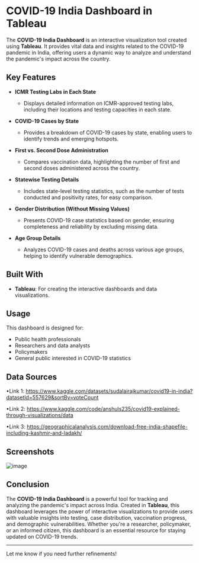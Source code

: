 
# COVID-19 India Dashboard in Tableau

The **COVID-19 India Dashboard** is an interactive visualization tool created using **Tableau**. It provides vital data and insights related to the COVID-19 pandemic in India, offering users a dynamic way to analyze and understand the pandemic's impact across the country.  

## Key Features  

- **ICMR Testing Labs in Each State**  
  - Displays detailed information on ICMR-approved testing labs, including their locations and testing capacities in each state.  

- **COVID-19 Cases by State**  
  - Provides a breakdown of COVID-19 cases by state, enabling users to identify trends and emerging hotspots.  

- **First vs. Second Dose Administration**  
  - Compares vaccination data, highlighting the number of first and second doses administered across the country.  

- **Statewise Testing Details**  
  - Includes state-level testing statistics, such as the number of tests conducted and positivity rates, for easy comparison.  

- **Gender Distribution (Without Missing Values)**  
  - Presents COVID-19 case statistics based on gender, ensuring completeness and reliability by excluding missing data.  

- **Age Group Details**  
  - Analyzes COVID-19 cases and deaths across various age groups, helping to identify vulnerable demographics.  

## Built With  

- **Tableau**: For creating the interactive dashboards and data visualizations.  

## Usage  

This dashboard is designed for:  
- Public health professionals  
- Researchers and data analysts  
- Policymakers  
- General public interested in COVID-19 statistics  

## Data Sources  
•Link 1: https://www.kaggle.com/datasets/sudalairajkumar/covid19-in-india?datasetId=557629&sortBy=voteCount

•Link 2: https://www.kaggle.com/code/anshuls235/covid19-explained-through-visualizations/data

•Link 3: https://geographicalanalysis.com/download-free-india-shapefile-including-kashmir-and-ladakh/ 

## Screenshots  

![image](https://github.com/user-attachments/assets/dd161c52-d6a3-4f13-8e63-ae11bdc77c8a)

## Conclusion  

The **COVID-19 India Dashboard** is a powerful tool for tracking and analyzing the pandemic's impact across India. Created in **Tableau**, this dashboard leverages the power of interactive visualizations to provide users with valuable insights into testing, case distribution, vaccination progress, and demographic vulnerabilities. Whether you're a researcher, policymaker, or an informed citizen, this dashboard is an essential resource for staying updated on COVID-19 trends.  

---  

Let me know if you need further refinements!
